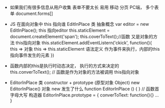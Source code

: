 - 如果我们有很多信息从用户收集
  表单不要太长 易用
  移动 分页
  PC端， 多个表单 document.forms[]
- JS 在面向对象中
  this 指向谁
  EditInPlace 类 抽象概念
  var editor = new EditInPlace();
  this 指向editor
  this.staticElement = document.createElement('span');
  this.coverToText();//函数 又是对象的方法 this指向对象
  this.staticElement.addEventListern('ckick', function(){
      this => 对象
      this => this.staticElement 语法定义
      作为事件来执行，内部的this 指向事件发生的元素
  })
- 函数内部的this是执行时动态决定， 执行的方式来决定的
  this.converToText(); // 函数是作为对象的方法被调用 this指向对象

- EditorInPlace 类 constructor + prototype (原型对象 Object)
  new EditorInPlace()  对象   new  发生了什么
  function EditorInPlace () {  } // 函数首字母大写  构造器
  EditorInPlace.prototype = {
  converToText: function(){}
    ...
  }
